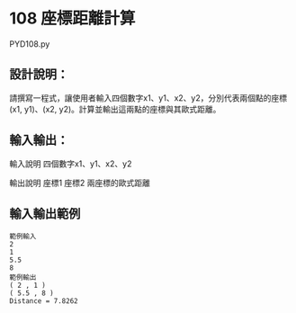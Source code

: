 # 108 座標距離計算
PYD108.py
## 設計說明：
請撰寫一程式，讓使用者輸入四個數字x1、y1、x2、y2，分別代表兩個點的座標(x1, y1)、(x2, y2)。計算並輸出這兩點的座標與其歐式距離。

## 輸入輸出：
輸入說明
四個數字x1、y1、x2、y2

輸出說明
座標1
座標2
兩座標的歐式距離

## 輸入輸出範例
```
範例輸入
2
1
5.5
8
範例輸出
( 2 , 1 )
( 5.5 , 8 )
Distance = 7.8262
```
